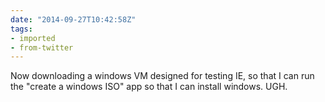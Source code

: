 ```yaml
---
date: "2014-09-27T10:42:58Z"
tags:
- imported
- from-twitter
---
```

Now downloading a windows VM designed for testing IE, so that I can run the "create a windows ISO" app so that I can install windows. UGH.

